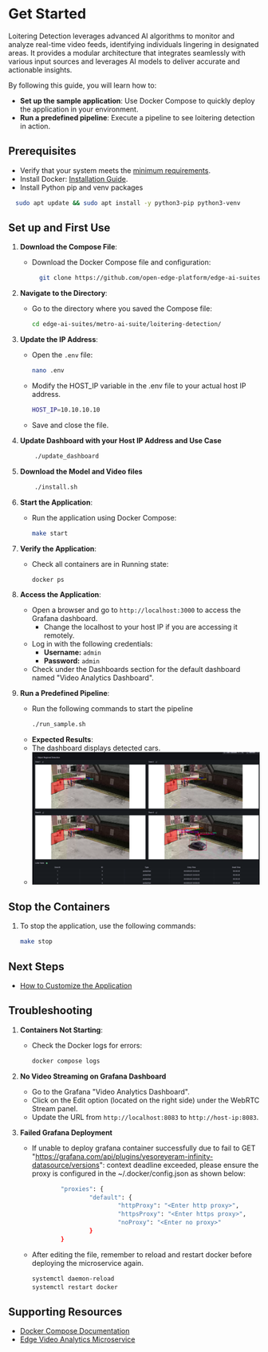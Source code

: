 
# Get Started

Loitering Detection leverages advanced AI algorithms to monitor and analyze real-time video feeds, identifying individuals lingering in designated areas. It provides a modular architecture that integrates seamlessly with various input sources and leverages AI models to deliver accurate and actionable insights.

By following this guide, you will learn how to:
- **Set up the sample application**: Use Docker Compose to quickly deploy the application in your environment.
- **Run a predefined pipeline**: Execute a pipeline to see loitering detection in action.

## Prerequisites
- Verify that your system meets the [minimum requirements](./system-requirements.md).
- Install Docker: [Installation Guide](https://docs.docker.com/get-docker/).
- Install Python pip and venv packages
```bash
  sudo apt update && sudo apt install -y python3-pip python3-venv
```

## Set up and First Use

1. **Download the Compose File**:
    - Download the Docker Compose file and configuration:
      ```bash
        git clone https://github.com/open-edge-platform/edge-ai-suites
      ```

2. **Navigate to the Directory**:
    - Go to the directory where you saved the Compose file:
      ```bash
      cd edge-ai-suites/metro-ai-suite/loitering-detection/
      ```

3. **Update the IP Address**:
      
      - Open the `.env` file:
        ```bash
        nano .env
        ```
      - Modify the HOST_IP variable in the .env file to your actual host IP address.
        ```bash
        HOST_IP=10.10.10.10
        ```
      - Save and close the file.

4. **Update Dashboard with your Host IP Address and Use Case**
    ```bash
        ./update_dashboard
    ```

5. **Download the Model and Video files**
    ```bash
        ./install.sh
    ```

6. **Start the Application**:
    - Run the application using Docker Compose:
      ```bash
      make start
      ```

7. **Verify the Application**:
    - Check all containers are in Running state:
      ```bash
      docker ps
      ```

8. **Access the Application**:
    - Open a browser and go to `http://localhost:3000` to access the Grafana dashboard.
        - Change the localhost to your host IP if you are accessing it remotely.
    - Log in with the following credentials:
        - **Username:** `admin`
        - **Password:** `admin`
    - Check under the Dashboards section for the default dashboard named "Video Analytics Dashboard".
    

9. **Run a Predefined Pipeline**:
    - Run the following commands to start the pipeline
        ```bash
        ./run_sample.sh
        ```
    - **Expected Results**:
    - The dashboard displays detected cars.
    - ![Dashboard Example](_static/grafana.png)

## Stop the Containers

1.  To stop the application, use the following commands:

    ```bash
    make stop
    ```

## Next Steps
- [How to Customize the Application](how-to-customize-application.md)

## Troubleshooting

1. **Containers Not Starting**:
   - Check the Docker logs for errors:
     ```bash
     docker compose logs
     ```

2. **No Video Streaming on Grafana Dashboard**
    - Go to the Grafana "Video Analytics Dashboard".
    - Click on the Edit option (located on the right side) under the WebRTC Stream panel. 
    - Update the URL from `http://localhost:8083` to `http://host-ip:8083`.

3. **Failed Grafana Deployment** 
    - If unable to deploy grafana container successfully due to fail to GET "https://grafana.com/api/plugins/yesoreyeram-infinity-datasource/versions": context deadline exceeded, please ensure the proxy is configured in the ~/.docker/config.json as shown below:

      ```bash
              "proxies": {
                      "default": {
                              "httpProxy": "<Enter http proxy>",
                              "httpsProxy": "<Enter https proxy>",
                              "noProxy": "<Enter no proxy>"
                      }
              }
      ```

    - After editing the file, remember to reload and restart docker before deploying the microservice again.

      ```bash
      systemctl daemon-reload
      systemctl restart docker
      ```

## Supporting Resources
- [Docker Compose Documentation](https://docs.docker.com/compose/)
- [Edge Video Analytics Microservice](https://docs.edgeplatform.intel.com/edge-video-analytics-microservice/2.3.0/user-guide/Overview.html)